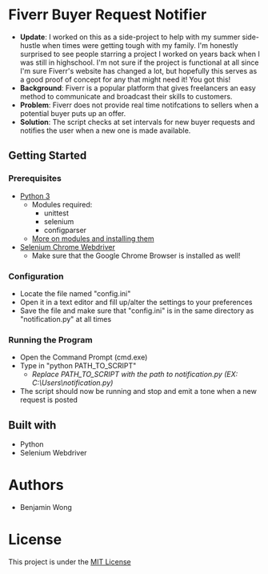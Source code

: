 # Fiverr Buyer Request Notifier
- __Update__: I worked on this as a side-project to help with my summer side-hustle when times were getting tough with my family. I'm honestly surprised to see people starring a project I worked on years back when I was still in highschool. I'm not sure if the project is functional at all since I'm sure Fiverr's website has changed a lot, but hopefully this serves as a good proof of concept for any that might need it! You got this!
- __Background__: Fiverr is a popular platform that gives freelancers an easy method to communicate and broadcast their skills to customers.
- __Problem__: Fiverr does not provide real time notifcations to sellers when a potential buyer puts up an offer.
- __Solution__: The script checks at set intervals for new buyer requests and notifies the user when a new one is made available.
## Getting Started
### Prerequisites
- [Python 3](https://www.python.org/downloads/)
  - Modules required:
    - unittest
    - selenium
    - configparser
  - [More on modules and installing them](https://docs.python.org/2/tutorial/modules.html)
- [Selenium Chrome Webdriver](https://sites.google.com/a/chromium.org/chromedriver/)
  - Make sure that the Google Chrome Browser is installed as well!
### Configuration
- Locate the file named "config.ini"
- Open it in a text editor and fill up/alter the settings to your preferences
- Save the file and make sure that "config.ini" is in the same directory as "notification.py" at all times
### Running the Program
- Open the Command Prompt (cmd.exe)
- Type in "python PATH_TO_SCRIPT"
  - _Replace PATH_TO_SCRIPT with the path to notification.py (EX: C:\Users\notification.py)_
- The script should now be running and stop and emit a tone when a new request is posted
## Built with
- Python
- Selenium Webdriver

# Authors
- Benjamin Wong

# License
This project is under the [MIT License](/LICENSE.md)
